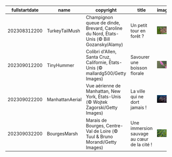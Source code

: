 |fullstartdate|name|copyright|title|image|
|--|--|--|--|--|
202308312200|TurkeyTailMush|Champignon queue de dinde, Brevard, Caroline du Nord, États-Unis (© Bill Gozansky/Alamy)|Un petit tour en forêt ?|![](/fr-FR/2023/09/202308312200TurkeyTailMush.jpg)|
202309012200|TinyHummer|Colibri d'Allen, Santa Cruz, Californie, États-Unis (© mallardg500/Getty Images)|Savourer une boisson florale|![](/fr-FR/2023/09/202309012200TinyHummer.jpg)|
202309022200|ManhattanAerial|Vue aérienne de Manhattan, New York, États-Unis (© Wojtek Zagorski/Getty Images)|La ville qui ne dort jamais !|![](/fr-FR/2023/09/202309022200ManhattanAerial.jpg)|
202309032200|BourgesMarsh|Marais de Bourges, Centre-Val de Loire (© Tuul & Bruno Morandi/Getty Images)|Une immersion sauvage au cœur de la cité !|![](/fr-FR/2023/09/202309032200BourgesMarsh.jpg)|
